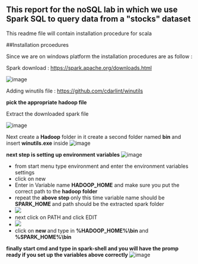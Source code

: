 ## This report for the noSQL lab in which we use Spark SQL to query data from a "stocks" dataset

This readme file will contain installation procedure for scala


##Installation prcoedures

Since we are on windows platform the installation procedures are as follow : 

Spark download :
https://spark.apache.org/downloads.html

![image](https://user-images.githubusercontent.com/59623846/169703467-55f28fe3-1c9d-483f-ab77-c1f150a9f24e.png)

Adding winutils file : 
https://github.com/cdarlint/winutils

**pick the appropriate hadoop file**

Extract the downloaded spark file 

![image](https://user-images.githubusercontent.com/59623846/169703625-242f65f4-2ad4-4e4c-8631-3660dfccb022.png)

Next create a **Hadoop** folder in it create a second folder named **bin** and insert **winutils.exe** inside
![image](https://user-images.githubusercontent.com/59623846/169703731-c576077b-a221-4afa-9547-36f39d5cd351.png)

**next step is setting up environment variables**
![image](https://user-images.githubusercontent.com/59623846/169703772-3ffac7ae-1708-4858-830c-965929232aef.png)

<ul>
  <li> from start menu type environment and enter the environment variables settings </li>
  <li> click on new </li>
  <li> Enter in Variable name <b>HADOOP_HOME</b> and make sure you put the correct path to the <b> hadoop folder </b> </li>
  <li> repeat the <b> above step </b> only this time variable name should be <b> SPARK_HOME </b> and path should be the extracted spark folder </li>
  <li> <img src="https://user-images.githubusercontent.com/59623846/169703916-7926e5c9-b0c9-4944-9658-ebb8d2b76a87.png"> </li>
  <li> next click on PATH and click EDIT </li>
  <li> <img src="https://user-images.githubusercontent.com/59623846/169703955-b0956ccf-9e75-4597-9cbf-fb51c959527d.png"> </li>
  <li> click on <b> new </b> and type in <b> %HADOOP_HOME%\bin </b> and <b> %SPARK_HOME%\bin </b> </li>
  
</ul>
  
**finally start cmd and type in spark-shell and you will have the promp ready if you set up the variables above correctly**
![image](https://user-images.githubusercontent.com/59623846/169704129-c7861c40-e534-487e-b63d-7f956005b52b.png)



